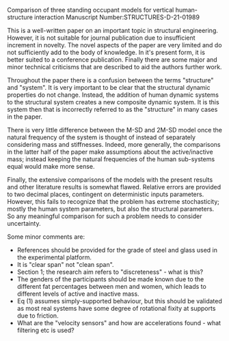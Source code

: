 Comparison of three standing occupant models for vertical human-structure interaction
Manuscript Number:STRUCTURES-D-21-01989

This is a well-written paper on an important topic in structural engineering. 
However, it is not suitable for journal publication due to insufficient increment in novelty.
The novel aspects of the paper are very limited and do not sufficiently add to the body of knowledge.
In it's present form, it is better suited to a conference publication.
Finally there are some major and minor technical criticisms that are described to aid the authors further work.

Throughout the paper there is a confusion between the terms "structure" and "system".
It is very important to be clear that the structural dynamic properties do not change.
Instead, the addition of human dynamic systems to the structural system creates a new composite dynamic system.
It is this system then that is incorrectly referred to as the "structure" in many cases in the paper.

There is very little difference between the M-SD and 2M-SD model once the natural frequency of the system is thought of instead of separately considering mass and stiffnesses.
Indeed, more generally, the comparisons in the latter half of the paper make assumptions about the active/inactive mass; instead keeping the natural frequencies of the human sub-systems equal would make more sense.

Finally, the extensive comparisons of the models with the present results and other literature results is somewhat flawed.
Relative errors are provided to two decimal places, contingent on deterministic inputs parameters.
However, this fails to recognize that the problem has extreme stochasticity; mostly the human system parameters, but also the structural parameters.
So any meaningful comparison for such a problem needs to consider uncertainty.


Some minor comments are:
- References should be provided for the grade of steel and glass used in the experimental platform.
- It is "clear span" not "clean span".
- Section 1; the research aim refers to "discreteness" - what is this?
- The genders of the participants should be made known due to the different fat percentages between men and women, which leads to different levels of active and inactive mass.
- Eq (1) assumes simply-supported behaviour, but this should be validated as most real systems have some degree of rotational fixity at supports due to friction.
- What are the "velocity sensors" and how are accelerations found - what filtering etc is used?
